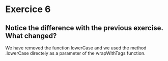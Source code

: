 # Exercice 6

## Notice the difference with the previous exercise. What changed?

We have removed the function lowerCase and we used the method .lowerCase directely as a parameter of the wrapWithTags function.